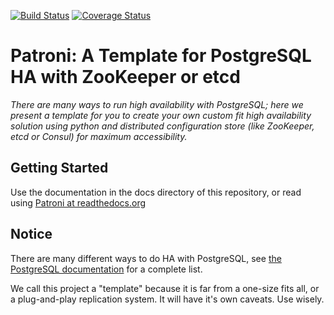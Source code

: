 [![Build Status](https://travis-ci.org/zalando/patroni.svg?branch=master)](https://travis-ci.org/zalando/patroni)
[![Coverage Status](https://coveralls.io/repos/zalando/patroni/badge.svg?branch=master)](https://coveralls.io/r/zalando/patroni?branch=master)
# Patroni: A Template for PostgreSQL HA with ZooKeeper or etcd

*There are many ways to run high availability with PostgreSQL; here we present a template for you to create your own custom fit high availability solution using python and distributed configuration store (like ZooKeeper, etcd or Consul) for maximum accessibility.*

## Getting Started
Use the documentation in the docs directory of this repository, or read using [Patroni at readthedocs.org](http://patroni.readthedocs.org)

## Notice

There are many different ways to do HA with PostgreSQL, see [the
PostgreSQL documentation](https://wiki.postgresql.org/wiki/Replication,_Clustering,_and_Connection_Pooling) for a complete list.

We call this project a "template" because it is far from a one-size fits
all, or a plug-and-play replication system.  It will have it's own
caveats.  Use wisely.
